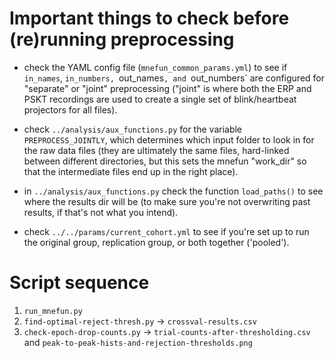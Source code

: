 # Important things to check before (re)running preprocessing

- check the YAML config file (`mnefun_common_params.yml`) to see if
  `in_names`, `in_numbers, `out_names`, and `out_numbers` are
  configured for "separate" or "joint" preprocessing ("joint" is
  where both the ERP and PSKT recordings are used to create a
  single set of blink/heartbeat projectors for all files).

- check `../analysis/aux_functions.py` for the variable `PREPROCESS_JOINTLY`,
  which determines which input folder to look in for the raw data files
  (they are ultimately the same files, hard-linked between different directories,
  but this sets the mnefun "work_dir" so that the intermediate files end up in
  the right place).

- in `../analysis/aux_functions.py` check the function `load_paths()` to see
  where the results dir will be (to make sure you're not overwriting past
  results, if that's not what you intend).

- check `../../params/current_cohort.yml` to see if you're set up to
  run the original group, replication group, or both together ('pooled').

# Script sequence

1. `run_mnefun.py`
2. `find-optimal-reject-thresh.py` → `crossval-results.csv`
3. `check-epoch-drop-counts.py` → `trial-counts-after-thresholding.csv` and `peak-to-peak-hists-and-rejection-thresholds.png`
